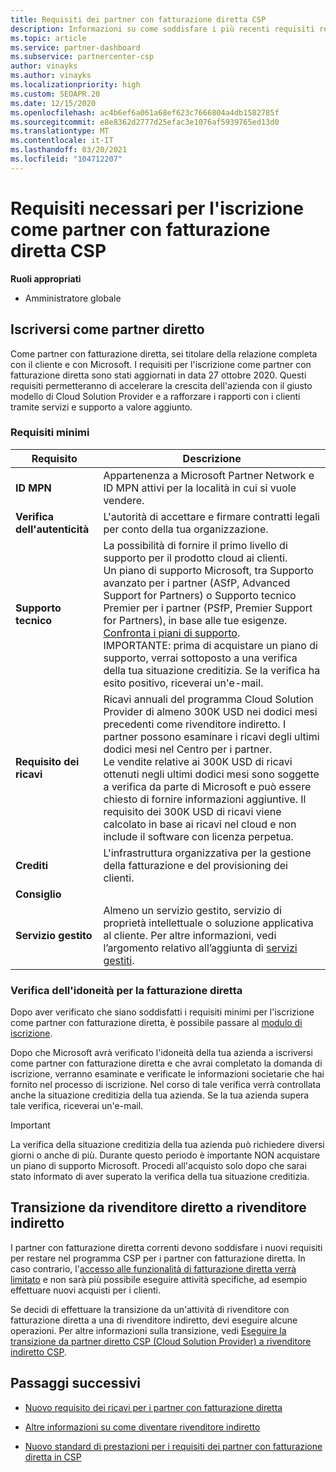 ```yaml
---
title: Requisiti dei partner con fatturazione diretta CSP
description: Informazioni su come soddisfare i più recenti requisiti relativi ai servizi di supporto tecnico per diventare un partner con fatturazione diretta del programma Microsoft Cloud Solution Provider (CSP).
ms.topic: article
ms.service: partner-dashboard
ms.subservice: partnercenter-csp
author: vinayks
ms.author: vinayks
ms.localizationpriority: high
ms.custom: SEOAPR.20
ms.date: 12/15/2020
ms.openlocfilehash: ac4b6ef6a061a68ef623c7666804a4db1582785f
ms.sourcegitcommit: e8e8362d2777d25efac3e1076af5939765ed13d0
ms.translationtype: MT
ms.contentlocale: it-IT
ms.lasthandoff: 03/20/2021
ms.locfileid: "104712207"
---
```

# <a name="requirements-to-enroll-as-a-csp-direct-bill-partner"></a>Requisiti necessari per l'iscrizione come partner con fatturazione diretta CSP

**Ruoli appropriati**

- Amministratore globale

## <a name="enroll-as-a-direct-partner"></a>Iscriversi come partner diretto

Come partner con fatturazione diretta, sei titolare della relazione completa con il cliente e con Microsoft. I requisiti per l'iscrizione come partner con fatturazione diretta sono stati aggiornati in data 27 ottobre 2020. Questi requisiti permetteranno di accelerare la crescita dell'azienda con il giusto modello di Cloud Solution Provider e a rafforzare i rapporti con i clienti tramite servizi e supporto a valore aggiunto.  

### <a name="minimum-requirements"></a>Requisiti minimi

|**Requisito**|  **Descrizione**  |
|--------------------------------|--------------------------------------------------------------|
|**ID MPN**   |Appartenenza a Microsoft Partner Network e ID MPN attivi per la località in cui si vuole vendere.   |
|**Verifica dell'autenticità**   |L'autorità di accettare e firmare contratti legali per conto della tua organizzazione.|
|**Supporto tecnico**   |La possibilità di fornire il primo livello di supporto per il prodotto cloud ai clienti. <br/>Un piano di supporto Microsoft, tra Supporto avanzato per i partner (ASfP, Advanced Support for Partners) o Supporto tecnico Premier per i partner (PSfP, Premier Support for Partners), in base alle tue esigenze. [Confronta i piani di supporto](https://partner.microsoft.com/support/partnersupport).<br/>IMPORTANTE: prima di acquistare un piano di supporto, verrai sottoposto a una verifica della tua situazione creditizia. Se la verifica ha esito positivo, riceverai un'e-mail. |
|**Requisito dei ricavi**|Ricavi annuali del programma Cloud Solution Provider di almeno 300K USD nei dodici mesi precedenti come rivenditore indiretto. I partner possono esaminare i ricavi degli ultimi dodici mesi nel Centro per i partner.<br/>Le vendite relative ai 300K USD di ricavi ottenuti negli ultimi dodici mesi sono soggette a verifica da parte di Microsoft e può essere chiesto di fornire informazioni aggiuntive. Il requisito dei 300K USD di ricavi viene calcolato in base ai ricavi nel cloud e non include il software con licenza perpetua.|
|**Crediti** |L'infrastruttura organizzativa per la gestione della fatturazione e del provisioning dei clienti.|
|**Consiglio**|             |
|**Servizio gestito**   |Almeno un servizio gestito, servizio di proprietà intellettuale o soluzione applicativa al cliente. Per altre informazioni, vedi l’argomento relativo all’aggiunta di [servizi gestiti](https://partner.microsoft.com/business-opportunities/managed-services-provider).|


### <a name="verify-direct-bill-eligibility"></a>Verifica dell'idoneità per la fatturazione diretta

Dopo aver verificato che siano soddisfatti i requisiti minimi per l'iscrizione come partner con fatturazione diretta, è possibile passare al [modulo di iscrizione](https://partner.microsoft.com/pcv/register/joinnow/enrollmentwelcome/Reseller/migrate?cloudInstance=Global).

Dopo che Microsoft avrà verificato l'idoneità della tua azienda a iscriversi come partner con fatturazione diretta e che avrai completato la domanda di iscrizione, verranno esaminate e verificate le informazioni societarie che hai fornito nel processo di iscrizione. Nel corso di tale verifica verrà controllata anche la situazione creditizia della tua azienda. Se la tua azienda supera tale verifica, riceverai un'e-mail.
>[!IMPORTANT]
>La verifica della situazione creditizia della tua azienda può richiedere diversi giorni o anche di più. Durante questo periodo è importante NON acquistare un piano di supporto Microsoft. Procedi all'acquisto solo dopo che sarai stato informato di aver superato la verifica della tua situazione creditizia.

## <a name="transition-from-direct-to-indirect-reseller"></a>Transizione da rivenditore diretto a rivenditore indiretto

I partner con fatturazione diretta correnti devono soddisfare i nuovi requisiti per restare nel programma CSP per i partner con fatturazione diretta. In caso contrario, l'[accesso alle funzionalità di fatturazione diretta verrà limitato](restricted-direct-bill-capabilities.md) e non sarà più possibile eseguire attività specifiche, ad esempio effettuare nuovi acquisti per i clienti.

Se decidi di effettuare la transizione da un'attività di rivenditore con fatturazione diretta a una di rivenditore indiretto, devi eseguire alcune operazioni. Per altre informazioni sulla transizione, vedi [Eseguire la transizione da partner diretto CSP (Cloud Solution Provider) a rivenditore indiretto CSP](transition-direct-to-indirect.md).

## <a name="next-steps"></a>Passaggi successivi

- [Nuovo requisito dei ricavi per i partner con fatturazione diretta](./announcements/2020-october.md#13)
 
- [Altre informazioni su come diventare rivenditore indiretto](https://assetsprod.microsoft.com/csp-directbill-to-indirect-transition.pdf)

- [Nuovo standard di prestazioni per i requisiti dei partner con fatturazione diretta in CSP](https://partner.microsoft.comresources/collection/new-performance-standard-for-direct-bill-partner-requirements-in-csp#/)

